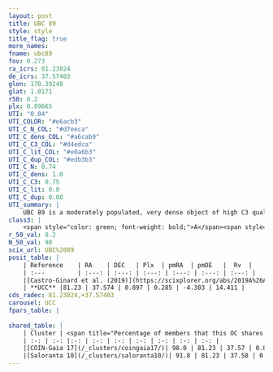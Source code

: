 ```yaml
---
layout: post
title: UBC 89
style: style
title_flag: true
more_names: 
fname: ubc89
fov: 0.273
ra_icrs: 81.23024
de_icrs: 37.57403
glon: 170.39248
glat: 1.0171
r50: 8.2
plx: 0.89665
UTI: "0.04"
UTI_COLOR: "#e6acb3"
UTI_C_N_COL: "#d7eeca"
UTI_C_dens_COL: "#a6cab9"
UTI_C_C3_COL: "#d4edca"
UTI_C_lit_COL: "#e0a6b3"
UTI_C_dup_COL: "#edb3b3"
UTI_C_N: 0.74
UTI_C_dens: 1.0
UTI_C_C3: 0.75
UTI_C_lit: 0.0
UTI_C_dup: 0.08
UTI_summary: |
    UBC 89 is a moderately populated, very dense object of high C3 quality. It is rarely studied in the literature, with no articles listed in the last 6 years.<br><br><span style="color: #99180f; font-weight: bold;">Warning: </span>This is very likely a duplicate object, which shares a large percentage of members with at least one previously reported entry.
class3: |
    <span style="color: green; font-weight: bold;">A</span><span style="color: #FFC300; font-weight: bold;">B</span>
r_50_val: 8.2
N_50_val: 98
scix_url: UBC%2089
posit_table: |
    | Reference    | RA    | DEC   | Plx  | pmRA  | pmDE   |  Rv  |
    | :---         | :---: | :---: | :---: | :---: | :---: | :---: |
    |[Castro-Ginard et al. (2019)](https://scixplorer.org/abs/2019A%26A...627A..35C) | 81.223 | 37.568 | 0.882 | 0.388 | -4.271 | -- |
    | **UCC** |81.23 | 37.574 | 0.897 | 0.285 | -4.303 | 14.411 | 
cds_radec: 81.23024,+37.57403
carousel: UCC
fpars_table: |
    
shared_table: |
    | Cluster | <span title="Percentage of members that this OC shares with the ones listed">%</span>   | RA   | DEC   | Plx   | pmRA  | pmDE  | Rv | UTI |
    | :-: | :-: |:-: | :-: | :-: | :-: | :-: | :-: | :-: |
    |[COIN-Gaia 17](/_clusters/coingaia17/)| 98.0 | 81.23 | 37.57 | 0.89 | 0.29 | -4.31 | 8.92 |0.04 |
    |[Saloranta 10](/_clusters/saloranta10/)| 91.8 | 81.23 | 37.58 | 0.9 | 0.28 | -4.31 | 14.41 |0.66 |
---
```

